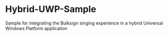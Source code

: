 # Hybrid-UWP-Sample
Sample for integrating the Bulksign singing experience in a hybrid Universal Windows Platform application
